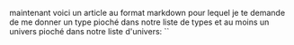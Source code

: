 maintenant voici un article au format markdown pour lequel je te demande de me donner un type pioché dans notre liste de types et au moins un univers pioché dans notre liste d'univers: ``
